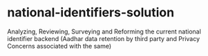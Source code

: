 # national-identifiers-solution
Analyzing, Reviewing, Surveying and Reforming the current national identifier backend (Aadhar data retention by third party and Privacy Concerns associated with the same)

